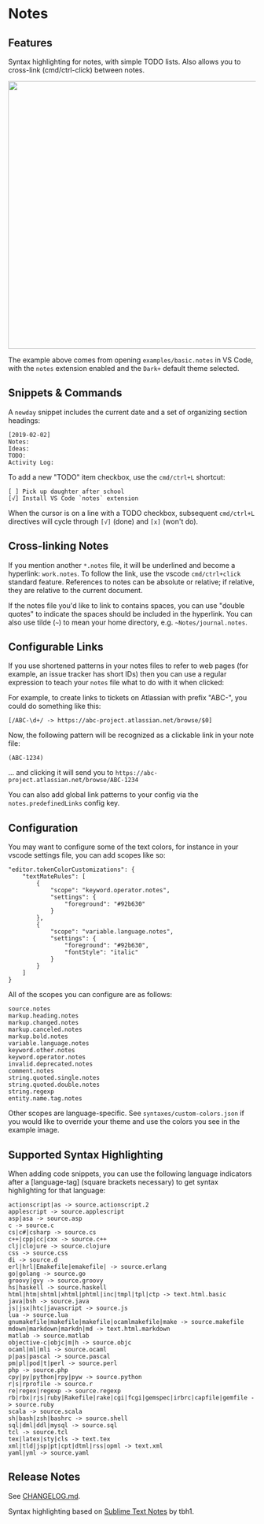 # Notes

## Features

Syntax highlighting for notes, with simple TODO lists. Also allows you to cross-link (cmd/ctrl-click) between notes.

<img src="https://github.com/canadaduane/vscode-notes/blob/master/images/vscode-notes-sample.png?raw=true" width="544">

The example above comes from opening `examples/basic.notes` in VS Code, with the `notes` extension enabled and the `Dark+` default theme selected.

## Snippets & Commands

A `newday` snippet includes the current date and a set of organizing section headings:

```
[2019-02-02]
Notes:
Ideas:
TODO:
Activity Log:
```

To add a new "TODO" item checkbox, use the `cmd/ctrl+L` shortcut:

```
[ ] Pick up daughter after school
[√] Install VS Code `notes` extension
```

When the cursor is on a line with a TODO checkbox, subsequent `cmd/ctrl+L` directives will cycle through `[√]` (done) and `[x]` (won't do).

## Cross-linking Notes

If you mention another `*.notes` file, it will be underlined and become a hyperlink: `work.notes`. To follow the link, use the vscode `cmd/ctrl+click` standard feature. References to notes can be absolute or relative; if relative, they are relative to the current document.

If the notes file you'd like to link to contains spaces, you can use "double quotes" to indicate the spaces should be included in the hyperlink. You can also use tilde (`~`) to mean your home directory, e.g. `~Notes/journal.notes`.


## Configurable Links

If you use shortened patterns in your notes files to refer to web pages (for example, an issue tracker has short IDs) then you can use a regular expression to teach your `notes` file what to do with it when clicked:

For example, to create links to tickets on Atlassian with prefix "ABC-", you could do something like this:
```
[/ABC-\d+/ -> https://abc-project.atlassian.net/browse/$0]
```

Now, the following pattern will be recognized as a clickable link in your note file:
```
(ABC-1234)
```
... and clicking it will send you to `https://abc-project.atlassian.net/browse/ABC-1234`

You can also add global link patterns to your config via the `notes.predefinedLinks` config key.

## Configuration

You may want to configure some of the text colors, for instance in your vscode settings file, you can add scopes like so:

```
"editor.tokenColorCustomizations": {
    "textMateRules": [
        {
            "scope": "keyword.operator.notes",
            "settings": {
                "foreground": "#92b630"
            }
        },
        {
            "scope": "variable.language.notes",
            "settings": {
                "foreground": "#92b630",
                "fontStyle": "italic"
            }
        }
    ]
}
```

All of the scopes you can configure are as follows:

```
source.notes
markup.heading.notes
markup.changed.notes
markup.canceled.notes
markup.bold.notes
variable.language.notes
keyword.other.notes
keyword.operator.notes
invalid.deprecated.notes
comment.notes
string.quoted.single.notes
string.quoted.double.notes
string.regexp
entity.name.tag.notes
```

Other scopes are language-specific. See `syntaxes/custom-colors.json` if you would like to override your theme and use the colors you see in the example image.

## Supported Syntax Highlighting

When adding code snippets, you can use the following language indicators after a [language-tag] (square brackets necessary) to get syntax highlighting for that language:

```
actionscript|as -> source.actionscript.2
applescript -> source.applescript
asp|asa -> source.asp
c -> source.c
cs|c#|csharp -> source.cs
c++|cpp|cc|cxx -> source.c++
clj|clojure -> source.clojure
css -> source.css
di -> source.d
erl|hrl|Emakefile|emakefile| -> source.erlang
go|golang -> source.go
groovy|gvy -> source.groovy
hs|haskell -> source.haskell
html|htm|shtml|xhtml|phtml|inc|tmpl|tpl|ctp -> text.html.basic
java|bsh -> source.java
js|jsx|htc|javascript -> source.js
lua -> source.lua
gnumakefile|makefile|makefile|ocamlmakefile|make -> source.makefile
mdown|markdown|markdn|md -> text.html.markdown
matlab -> source.matlab
objective-c|objc|m|h -> source.objc
ocaml|ml|mli -> source.ocaml
p|pas|pascal -> source.pascal
pm|pl|pod|t|perl -> source.perl
php -> source.php
cpy|py|python|rpy|pyw -> source.python
r|s|rprofile -> source.r
re|regex|regexp -> source.regexp
rb|rbx|rjs|ruby|Rakefile|rake|cgi|fcgi|gemspec|irbrc|capfile|gemfile -> source.ruby
scala -> source.scala
sh|bash|zsh|bashrc -> source.shell
sql|dml|ddl|mysql -> source.sql
tcl -> source.tcl
tex|latex|sty|cls -> text.tex
xml|tld|jsp|pt|cpt|dtml|rss|opml -> text.xml
yaml|yml -> source.yaml
```

## Release Notes

See [CHANGELOG.md](CHANGELOG.md).

Syntax highlighting based on [Sublime Text Notes](https://packagecontrol.io/packages/Notes) by tbh1.
